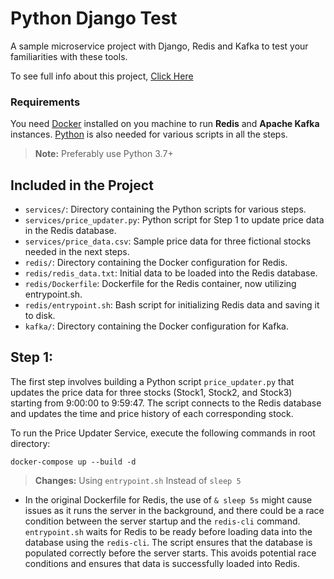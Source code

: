 
# Python Django Test
A sample microservice project with Django, Redis and Kafka to test your familiarities with these tools.

To see full info about this project, [Click Here](https://github.com/amogadasi/python_django_test/)

### Requirements

You need [Docker](https://docs.docker.com/get-docker/) installed on you machine to run **Redis** and **Apache Kafka** instances. [Python](https://www.python.org/downloads/) is also needed for various scripts in all the steps.

> **Note:** Preferably use Python 3.7+

## Included in the Project

- `services/`: Directory containing the Python scripts for various steps.
- `services/price_updater.py`: Python script for Step 1 to update price data in the Redis database.
- `services/price_data.csv`: Sample price data for three fictional stocks needed in the next steps.
- `redis/`: Directory containing the Docker configuration for Redis.
- `redis/redis_data.txt`: Initial data to be loaded into the Redis database.
- `redis/Dockerfile`: Dockerfile for the Redis container, now utilizing entrypoint.sh.
- `redis/entrypoint.sh`: Bash script for initializing Redis data and saving it to disk.
- `kafka/`: Directory containing the Docker configuration for Kafka.


## Step 1:

The first step involves building a Python script `price_updater.py` that updates the price data for three stocks (Stock1, Stock2, and Stock3) starting from 9:00:00 to 9:59:47. The script connects to the Redis database and updates the time and price history of each corresponding stock.

To run the Price Updater Service, execute the following commands in root directory:

```
docker-compose up --build -d
```


> **Changes:** Using `entrypoint.sh` Instead of `sleep 5`
- In the original Dockerfile for Redis, the use of `& sleep 5s` might cause issues as it runs the server in the background, and there could be a race condition between the server startup and the `redis-cli` command. 
`entrypoint.sh` waits for Redis to be ready before loading data into the database using the `redis-cli`. The script ensures that the database is populated correctly before the server starts. This avoids potential race conditions and ensures that data is successfully loaded into Redis.
